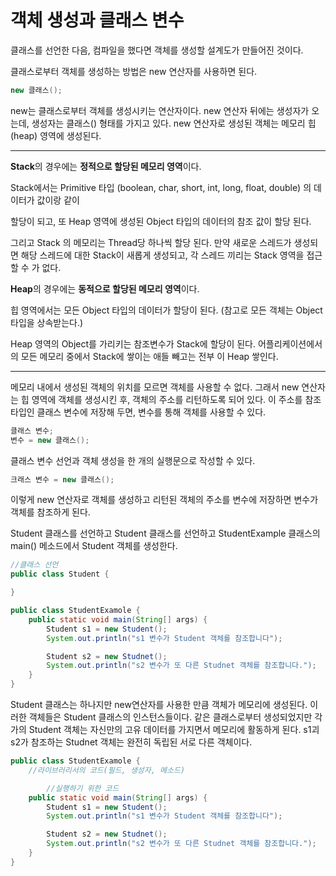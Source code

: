 # 객체 생성과 클래스 변수

클래스를 선언한 다음, 컴파일을 했다면 객체를 생성할 설계도가 만들어진 것이다.

클래스로부터 객체를 생성하는 방법은 new 연산자를 사용하면 된다.

```java
new 클래스();
```

new는 클래스로부터 객체를 생성시키는 연산자이다. new 연산자 뒤에는 생성자가 오는데, 생성자는 클래스() 형태를 가지고 있다. new 연산자로 생성된 객체는 메모리 힙(heap) 영역에 생성된다.

---

**Stack**의 경우에는 **정적으로 할당된 메모리 영역**이다.

Stack에서는 Primitive 타입 (boolean, char, short, int, long, float, double) 의 데이터가 값이랑 같이 

할당이 되고, 또 Heap 영역에 생성된 Object 타입의 데이터의 참조 값이 할당 된다.

그리고 Stack 의 메모리는 Thread당 하나씩 할당 된다. 만약 새로운 스레드가 생성되면 해당 스레드에 대한 Stack이 새롭게 생성되고, 각 스레드 끼리는 Stack 영역을 접근할 수 가 없다.

**Heap**의 경우에는 **동적으로 할당된 메모리 영역**이다.

힙 영역에서는 모든 Object 타입의 데이터가 할당이 된다. (참고로 모든 객체는 Object 타입을 상속받는다.)

Heap 영역의 Object를 가리키는 참조변수가 Stack에 할당이 된다. 어플리케이션에서의 모든 메모리 중에서 Stack에 쌓이는 애들 빼고는 전부 이 Heap 쌓인다.

---

메모리 내에서 생성된 객체의 위치를 모르면 객체를 사용할 수 없다. 그래서 new 연산자는 힙 영역에 객체를 생성시킨 후, 객체의 주소를 리턴하도록 되어 있다. 이 주소를 참조 타입인 클래스 변수에 저장해 두면, 변수를 통해 객체를 사용할 수 있다. 

```java
클래스 변수;
변수 = new 클래스();
```

클래스 변수 선언과 객체 생성을 한 개의 실행문으로 작성할 수 있다.

```java
크래스 변수 = new 클래스();
```

이렇게 new 연산자로 객체를 생성하고 리턴된 객체의 주소를 변수에 저장하면 변수가 객체를 참조하게 된다.

Student 클래스를 선언하고 Student 클래스를 선언하고 StudentExample 클래스의 main() 메소드에서 Student 객체를 생성한다.

```java
//클래스 선언
public class Student {

}
```

```java
public class StudentExamole {
    public static void main(String[] args) {
        Student s1 = new Student();
        System.out.println("s1 변수가 Student 객체를 참조합니다");

        Student s2 = new Studnet();
        System.out.println("s2 변수가 또 다른 Studnet 객체를 참조합니다.");
    }
}
```

Student 클래스는 하나지만 new연산자를 사용한 만큼 객체가 메모리에 생성된다. 이러한 객체들은 Student 클래스의 인스턴스들이다. 같은 클래스로부터 생성되었지만 각가의 Student 객체는 자신만의 고유 데이터를 가지면서 메모리에 활동하게 된다. s1괴 s2가 참조하는 Studnet 객체는 완전히 독립된 서로 다른 객체이다.

```java
public class StudentExamole {
	//라이브러리서의 코드(필드, 생성자, 메소드)

		//실행하기 위한 코드
    public static void main(String[] args) {
        Student s1 = new Student();
        System.out.println("s1 변수가 Student 객체를 참조합니다");

        Student s2 = new Studnet();
        System.out.println("s2 변수가 또 다른 Studnet 객체를 참조합니다.");
    }
}
```
